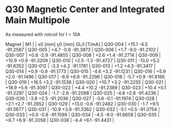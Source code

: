 Q30 Magnetic Center and Integrated Main Multipole
=================================================

As measured with rotcoil for I =  10A

Magnet  |             M1               |
        | x0 [mm]  y0 [mm] GL/I [T/mA] |
Q30-004 |   +15.1     -4.5   -91.2567  |
Q30-005 |    +4.7     -0.9   -91.3973  |
Q30-006 |    +1.7     -9.0   -91.2102  |
Q30-007 |    +0.8     -2.9   -91.4855  |
Q30-008 |    +2.6     +1.4   -91.2714  |
Q30-009 |   +10.9     +0.9   -91.3209  |
Q30-010 |    +2.5     -1.3   -91.4727  |
Q30-011 |   -13.0     +5.2   -91.6352  |
Q30-012 |    -3.3     +4.2   -91.1781  |
Q30-013 |    +1.2     +4.3   -91.3417  |
Q30-014 |    +0.9     -0.9   -91.1773  |
Q30-015 |    -4.6     +3.2   -91.1231  |
Q30-016 |    +5.9     +2.0   -91.1496  |
Q30-017 |    -8.9     +6.8   -91.2296  |
Q30-018 |    -5.7     +0.9   -91.8166  |
Q30-019 |   +16.5     +3.2   -91.1538  |
Q30-020 |   +10.7     +3.2   -91.2255  |
Q30-021 |   +18.9     +5.6   -91.3097  |
Q30-022 |    +4.4    +10.2   -91.2389  |
Q30-023 |   +10.4     +0.1   -91.2297  |
Q30-024 |    -1.7     -2.6   -91.2098  |
Q30-025 |    -4.8     +2.8   -91.4236  |
Q30-026 |    -3.8     +2.5   -91.2036  |
Q30-027 |    -3.6     -0.1   -91.1974  |
Q30-028 |    +2.1     +2.7   -91.2652  |
Q30-029 |   +13.0     -0.6   -91.2482  |
Q30-030 |    -1.7     +9.5   -91.5677  |
Q30-031 |   -10.9     +3.9   -91.3362  |
Q30-032 |    -5.1     +0.5   -91.3754  |
Q30-033 |    +0.0     -0.8   -91.1599  |
Q30-034 |    -4.5     -9.0   -91.6658  |
Q30-035 |    +8.7     +6.9   -91.2058  |
Q30-036 |    -4.4     +6.1   -91.4431  |
